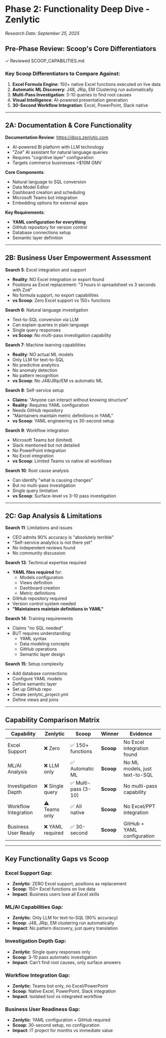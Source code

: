 # Phase 2: Functionality Deep Dive - Zenlytic
*Research Date: September 25, 2025*

## Pre-Phase Review: Scoop's Core Differentiators
✓ Reviewed SCOOP_CAPABILITIES.md

### Key Scoop Differentiators to Compare Against:
1. **Excel Formula Engine**: 150+ native Excel functions executed on live data
2. **Automatic ML Discovery**: J48, JRip, EM Clustering run automatically
3. **Multi-Pass Investigation**: 3-10 queries to find root causes
4. **Visual Intelligence**: AI-powered presentation generation
5. **30-Second Workflow Integration**: Excel, PowerPoint, Slack native

---

## 2A: Documentation & Core Functionality

**Documentation Review**: https://docs.zenlytic.com
- AI-powered BI platform with LLM technology
- "Zoë" AI assistant for natural language queries
- Requires "cognitive layer" configuration
- Targets commerce businesses >$10M GMV

**Core Components**:
- Natural language to SQL conversion
- Data Model Editor
- Dashboard creation and scheduling
- Microsoft Teams bot integration
- Embedding options for external apps

**Key Requirements**:
- **YAML configuration for everything**
- GitHub repository for version control
- Database connections setup
- Semantic layer definition

---

## 2B: Business User Empowerment Assessment

**Search 5**: Excel integration and support
- **Reality**: NO Excel integration or export found
- Positions as Excel replacement: "3 hours in spreadsheet vs 3 seconds with Zoë"
- No formula support, no export capabilities
- **vs Scoop**: Zero Excel support vs 150+ functions

**Search 6**: Natural language investigation
- Text-to-SQL conversion via LLM
- Can explain queries in plain language
- Single query responses
- **vs Scoop**: No multi-pass investigation capability

**Search 7**: Machine learning capabilities
- **Reality**: NO actual ML models
- Only LLM for text-to-SQL
- No predictive analytics
- No anomaly detection
- No pattern recognition
- **vs Scoop**: No J48/JRip/EM vs automatic ML

**Search 8**: Self-service setup
- **Claims**: "Anyone can interact without knowing structure"
- **Reality**: Requires YAML configuration
- Needs GitHub repository
- "Maintainers maintain metric definitions in YAML"
- **vs Scoop**: YAML engineering vs 30-second setup

**Search 9**: Workflow integration
- Microsoft Teams bot (limited)
- Slack mentioned but not detailed
- No PowerPoint integration
- No Excel integration
- **vs Scoop**: Limited Teams vs native all workflows

**Search 10**: Root cause analysis
- Can identify "what is causing changes"
- But no multi-pass investigation
- Single query limitation
- **vs Scoop**: Surface-level vs 3-10 pass investigation

---

## 2C: Gap Analysis & Limitations

**Search 11**: Limitations and issues
- CEO admits 90% accuracy is "absolutely terrible"
- "Self-service analytics is not there yet"
- No independent reviews found
- No community discussion

**Search 13**: Technical expertise required
- **YAML files required** for:
  - Models configuration
  - Views definition
  - Dashboard creation
  - Metric definitions
- GitHub repository required
- Version control system needed
- **"Maintainers maintain definitions in YAML"**

**Search 14**: Training requirements
- Claims "no SQL needed"
- BUT requires understanding:
  - YAML syntax
  - Data modeling concepts
  - GitHub operations
  - Semantic layer design

**Search 15**: Setup complexity
- Add database connections
- Configure YAML models
- Define semantic layer
- Set up GitHub repo
- Create zenlytic_project.yml
- Define views and joins

---

## Capability Comparison Matrix

| Capability | Zenlytic | Scoop | Winner | Evidence |
|------------|----------|-------|--------|----------|
| Excel Support | ❌ Zero | ✅ 150+ functions | **Scoop** | No Excel integration found |
| ML/AI Analysis | ❌ LLM only | ✅ Automatic ML | **Scoop** | No ML models, just text-to-SQL |
| Investigation Depth | ❌ Single query | ✅ Multi-pass (3-10) | **Scoop** | No multi-pass capability |
| Workflow Integration | ⚠️ Teams only | ✅ All native | **Scoop** | No Excel/PPT integration |
| Business User Ready | ❌ YAML required | ✅ 30-second | **Scoop** | GitHub + YAML configuration |

---

## Key Functionality Gaps vs Scoop

### Excel Support Gap:
- **Zenlytic**: ZERO Excel support, positions as replacement
- **Scoop**: 150+ Excel functions on live data
- **Impact**: Business users lose all Excel skills

### ML/AI Capabilities Gap:
- **Zenlytic**: Only LLM for text-to-SQL (90% accuracy)
- **Scoop**: J48, JRip, EM clustering run automatically
- **Impact**: No pattern discovery, just query translation

### Investigation Depth Gap:
- **Zenlytic**: Single query responses only
- **Scoop**: 3-10 pass automatic investigation
- **Impact**: Can't find root causes, only surface answers

### Workflow Integration Gap:
- **Zenlytic**: Teams bot only, no Excel/PowerPoint
- **Scoop**: Native Excel, PowerPoint, Slack integration
- **Impact**: Isolated tool vs integrated workflow

### Business User Readiness Gap:
- **Zenlytic**: YAML configuration + GitHub required
- **Scoop**: 30-second setup, no configuration
- **Impact**: IT project for months vs immediate value